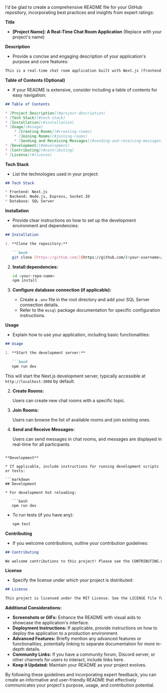 I'd be glad to create a comprehensive README file for your GitHub repository, incorporating best practices and insights from expert ratings:

**Title**

* **[Project Name]: A Real-Time Chat Room Application** (Replace with your project's name)

**Description**

* Provide a concise and engaging description of your application's purpose and core features:

```markdown
This is a real-time chat room application built with Next.js (frontend), Node.js with Express and Socket.IO (backend), and SQL Server (database). It allows users to create chat rooms with specific topics, join existing rooms, and chat with others in real-time.
```

**Table of Contents (Optional)**

* If your README is extensive, consider including a table of contents for easy navigation:

```markdown
## Table of Contents

* [Project Description](#project-description)
* [Tech Stack](#tech-stack)
* [Installation](#installation)
* [Usage](#usage)
    * [Creating Rooms](#creating-rooms)
    * [Joining Rooms](#joining-rooms)
    * [Sending and Receiving Messages](#sending-and-receiving-messages)
* [Development](#development)
* [Contributing](#contributing)
* [License](#license)
```

**Tech Stack**

* List the technologies used in your project:

```markdown
## Tech Stack

* Frontend: Next.js
* Backend: Node.js, Express, Socket.IO
* Database: SQL Server
```

**Installation**

* Provide clear instructions on how to set up the development environment and dependencies:

```markdown
## Installation

1. **Clone the repository:**

   ```bash
   git clone [https://github.com/](https://github.com/)<your-username>/<your-repo-name>.git
   ```

2. **Install dependencies:**

   ```bash
   cd <your-repo-name>
   npm install
   ```

3. **Configure database connection (if applicable):**

   - Create a `.env` file in the root directory and add your SQL Server connection details.
   - Refer to the `mssql` package documentation for specific configuration instructions.

**Usage**

* Explain how to use your application, including basic functionalities:

```markdown
## Usage

1. **Start the development server:**

   ```bash
   npm run dev
   ```

   This will start the Next.js development server, typically accessible at `http://localhost:3000` by default.

2. **Create Rooms:**

   Users can create new chat rooms with a specific topic.

3. **Join Rooms:**

   Users can browse the list of available rooms and join existing ones.

4. **Send and Receive Messages:**

   Users can send messages in chat rooms, and messages are displayed in real-time for all participants.
```

**Development**

* If applicable, include instructions for running development scripts or tests:

```markdown
## Development

* For development hot reloading:

   ```bash
   npm run dev
   ```

* To run tests (if you have any):

   ```bash
   npm test
   ```

**Contributing**

* If you welcome contributions, outline your contribution guidelines:

```markdown
## Contributing

We welcome contributions to this project! Please see the CONTRIBUTING.md file for details on how to submit pull requests.
```

**License**

* Specify the license under which your project is distributed:

```markdown
## License

This project is licensed under the MIT License. See the LICENSE file for details.
```

**Additional Considerations:**

* **Screenshots or GIFs:** Enhance the README with visual aids to showcase the application's interface.
* **Deployment Instructions:** If applicable, provide instructions on how to deploy the application to a production environment.
* **Advanced Features:** Briefly mention any advanced features or functionalities, potentially linking to separate documentation for more in-depth details.
* **Community Links:** If you have a community forum, Discord server, or other channels for users to interact, include links here.
* **Keep it Updated:** Maintain your README as your project evolves.

By following these guidelines and incorporating expert feedback, you can create an informative and user-friendly README that effectively communicates your project's purpose, usage, and contribution potential.
